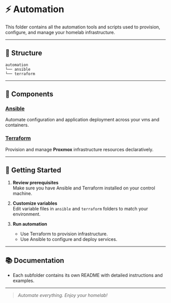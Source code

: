 # ⚡ Automation

This folder contains all the automation tools and scripts used to provision, configure, and manage your homelab infrastructure.

---

## 📁 Structure

```
automation
└── ansible
└── terraform
```

---

## 🚀 Components

### [Ansible](./ansible)
Automate configuration and application deployment across your vms and containers.  

### [Terraform](./terraform)
Provision and manage **Proxmox** infrastructure resources declaratively.  

---

## 🏁 Getting Started

1. **Review prerequisites**  
   Make sure you have Ansible and Terraform installed on your control machine.

2. **Customize variables**  
   Edit variable files in `ansible` and `terraform` folders to match your environment.

3. **Run automation**  
   - Use Terraform to provision infrastructure.
   - Use Ansible to configure and deploy services.

---

## 📚 Documentation

- Each subfolder contains its own README with detailed instructions and examples.

---

> _Automate everything. Enjoy your homelab!_